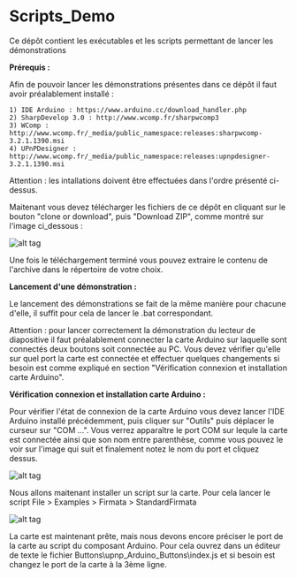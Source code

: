 # Scripts_Demo
Ce dépôt contient les exécutables et les scripts permettant de lancer les démonstrations

<strong>Prérequis : </strong>

Afin de pouvoir lancer les démonstrations présentes dans ce dépôt il faut avoir préalablement installé :

    1) IDE Arduino : https://www.arduino.cc/download_handler.php
    2) SharpDevelop 3.0 : http://www.wcomp.fr/sharpwcomp3
    3) WComp : http://www.wcomp.fr/_media/public_namespace:releases:sharpwcomp-3.2.1.1390.msi
    4) UPnPDesigner : http://www.wcomp.fr/_media/public_namespace:releases:upnpdesigner-3.2.1.1390.msi
    
Attention : les intallations doivent être effectuées dans l'ordre présenté ci-dessus.

Maitenant vous devez télécharger les fichiers de ce dépôt en cliquant sur le bouton "clone or download", puis "Download ZIP",
comme montré sur l'image ci_dessous :

![alt tag](https://github.com/components-upnp/Scripts_Demo/blob/master/captureDepotDemos.PNG)

Une fois le téléchargement terminé vous pouvez extraire le contenu de l'archive dans le répertoire de votre choix.

<strong>Lancement d'une démonstration :</strong>

Le lancement des démonstrations se fait de la même manière pour chacune d'elle, il suffit pour cela de lancer le .bat correspondant.

Attention : pour lancer correctement la démonstration du lecteur de diapositive il faut préalablement connecter la carte Arduino
sur laquelle sont connectés deux boutons soit connectée au PC. Vous devez vérifier qu'elle sur quel port la carte est connectée
et effectuer quelques changements si besoin est comme expliqué en section "Vérification connexion et installation carte Arduino".

<strong>Vérification connexion et installation carte Arduino :</strong>

Pour vérifier l'état de connexion de la carte Arduino vous devez lancer l'IDE Arduino installé précédemment, puis cliquer sur 
"Outils" puis déplacer le curseur sur "COM ...". Vous verrez apparaître le port COM sur lequle la carte est connectée ainsi 
que son nom entre parenthèse, comme vous pouvez le voir sur l'image qui suit et finalement notez le nom du port et cliquez dessus.

![alt tag](https://github.com/components-upnp/Scripts_Demo/blob/master/captureArduinoPort.png)

Nous allons maitenant installer un script sur la carte. Pour cela lancer le script File > Examples > Firmata > StandardFirmata

![alt tag](https://github.com/components-upnp/Scripts_Demo/blob/master/captureArduinoFirmata.png)

La carte est maintenant prête, mais nous devons encore préciser le port de la carte au script du composant Arduino.
Pour cela ouvrez dans un éditeur de texte le fichier Buttons\upnp_Arduino_Buttons\index.js et si besoin est changez le 
port de la carte à la 3ème ligne.
